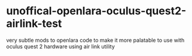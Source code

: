 # unoffical-openlara-oculus-quest2-airlink-test
very subtle mods to openlara code to make it more palatable to use with oculus quest 2 hardware using air link utility
